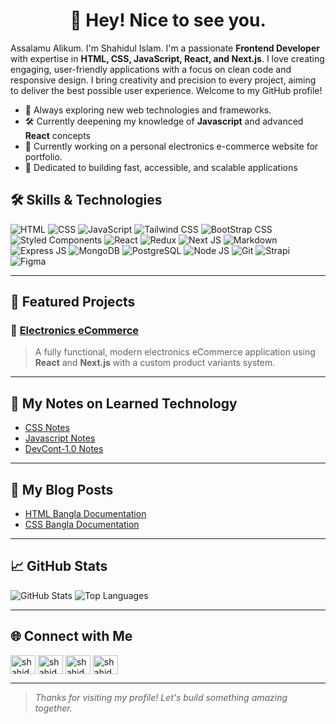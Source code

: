 <h1 align="center"> 👋 Hey! Nice to see you.</h1>
<!-- <h3 align="center">A passionate frontend developer from Bangladesh</h3> -->


Assalamu Alikum. I'm Shahidul Islam. I'm a passionate **Frontend Developer** with expertise in **HTML, CSS, JavaScript, React, and Next.js**. I love creating engaging, user-friendly applications with a focus on clean code and responsive design. I bring creativity and precision to every project, aiming to deliver the best possible user experience. Welcome to my GitHub profile!
<!-- ## 💼 About Me -->
- 🚀 Always exploring new web technologies and frameworks.
- 🛠️ Currently deepening my knowledge of **Javascript** and advanced **React** concepts
- 🌱 Currently working on a personal electronics e-commerce website for portfolio. 
- 🎯 Dedicated to building fast, accessible, and scalable applications

## 🛠️ Skills & Technologies


![HTML](https://img.shields.io/badge/HTML5-%23E34F26.svg?&style=for-the-badge&logo=html5&logoColor=white)
![CSS](https://img.shields.io/badge/CSS3-%231572B6.svg?&style=for-the-badge&logo=css3&logoColor=white)
![JavaScript](https://img.shields.io/badge/JavaScript-%23F7DF1E.svg?&style=for-the-badge&logo=javascript&logoColor=black)
![Tailwind CSS](https://img.shields.io/badge/Tailwind%20CSS-%2338B2AC.svg?style=for-the-badge&logo=tailwind-css&logoColor=white)
![BootStrap CSS](https://img.shields.io/badge/BootStarp-8A2BE2.svg?style=for-the-badge&logo=bootstrap&logoColor=white)
![Styled Components](https://img.shields.io/badge/Styled%20Components-DB7093?style=for-the-badge&logo=styled-components&logoColor=white)
![React](https://img.shields.io/badge/React%20JS-%2361dafb.svg?&style=for-the-badge&logo=react&logoColor=black)
![Redux](https://img.shields.io/badge/redux-764abc.svg?&style=for-the-badge&logo=redux&logoColor=white)
![Next JS](https://img.shields.io/badge/Next%20js-%23000000.svg?&style=for-the-badge&logo=nextdotjs&logoColor=white)
![Markdown](https://img.shields.io/badge/Markdown-FFFFFF.svg?style=for-the-badge&logo=markdown&logoColor=black)
![Express JS](https://img.shields.io/badge/Express.JS-404D59.svg?style=for-the-badge&logo=express&logoColor=57AEC9)
![MongoDB](https://img.shields.io/badge/Mongodb-47a248.svg?style=for-the-badge&logo=mongodb&logoColor=white)
![PostgreSQL](https://img.shields.io/badge/PostgreSQL-4169E1.svg?style=for-the-badge&logo=postgresql&logoColor=white)
![Node JS](https://img.shields.io/badge/Node.JS-5fa04e.svg?style=for-the-badge&logo=node.js&logoColor=white)
![Git](https://img.shields.io/badge/git-F05032.svg?style=for-the-badge&logo=git&logoColor=white)
![Strapi](https://img.shields.io/badge/Strapi-4945FF.svg?style=for-the-badge&logo=strapi&logoColor=white)
![Figma](https://img.shields.io/badge/Figma-FF7667.svg?style=for-the-badge&logo=figma&logoColor=white)

---

## 📂 Featured Projects

### 🌟 [Electronics eCommerce](https://github.com/shahidul50/cyber-ecommerce-frontend-app)
> A fully functional, modern electronics eCommerce application using **React** and **Next.js** with a custom product variants system.

<!-- ### 📸 [Stock Management Application](https://github.com/username/photo-gallery)
> A beautiful photo gallery application that features advanced filtering, animations, and an intuitive UI.

### 🖌️ [Personal Portfolio](https://github.com/username/portfolio-site)
> My portfolio website built with **React**, showcasing my work, skills, and projects in a sleek, minimalist design. -->

---
## 📝 My Notes on Learned Technology

- [CSS Notes](https://github.com/shahidul50/CSS-Practices-Note)
- [Javascript Notes](https://github.com/shahidul50/JavaScript-Practices-Note)
- [DevCont-1.0 Notes](https://github.com/shahidul50/devConf-1.0-Notes)

---
## 📝 My Blog Posts

- [HTML Bangla Documentation](https://github.com/shahidul50/HTML-Notes-and-Bangla-Documentation)
- [CSS Bangla Documentation](https://github.com/shahidul50/CSS-Notes-and-Bangla-Documentation)

---

## 📈 GitHub Stats

<div align="left">
  <img src="https://github-readme-stats.vercel.app/api?username=shahidul50&show_icons=true&theme=radical" alt="GitHub Stats" />
  <img src="https://github-readme-stats.vercel.app/api/top-langs/?username=shahidul50&layout=compact&theme=radical" alt="Top Languages" />
</div>

---

## 🌐 Connect with Me

<p align="left">
<a href="https://linkedin.com/in/shahidul50" target="blank"><img align="center" src="https://raw.githubusercontent.com/rahuldkjain/github-profile-readme-generator/master/src/images/icons/Social/linked-in-alt.svg" alt="shahidul50" height="30" width="40" /></a>
<a href="https://fb.com/shahidul2079" target="blank"><img align="center" src="https://raw.githubusercontent.com/rahuldkjain/github-profile-readme-generator/master/src/images/icons/Social/facebook.svg" alt="shahidul2079" height="30" width="40" /></a>
<a href="https://www.leetcode.com/shahidul50" target="blank"><img align="center" src="https://raw.githubusercontent.com/rahuldkjain/github-profile-readme-generator/master/src/images/icons/Social/leet-code.svg" alt="shahidul50" height="30" width="40" /></a>
<a href="https://www.hackerrank.com/shahidul50" target="blank"><img align="center" src="https://raw.githubusercontent.com/rahuldkjain/github-profile-readme-generator/master/src/images/icons/Social/hackerrank.svg" alt="shahidul50" height="30" width="40" /></a>
</p>

---


> _Thanks for visiting my profile! Let's build something amazing together._
